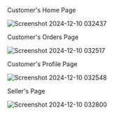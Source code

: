 Customer's Home Page

![Screenshot 2024-12-10 032437](https://github.com/user-attachments/assets/db711bf9-2c51-4547-93b9-0ed027224f24)

Customer's Orders Page

![Screenshot 2024-12-10 032517](https://github.com/user-attachments/assets/bb950405-93bb-4a15-b7fc-756b6d751edf)

Customer's Profile Page

![Screenshot 2024-12-10 032548](https://github.com/user-attachments/assets/fe84969a-81d9-4ed5-8195-89935474b539)

Seller's Page

![Screenshot 2024-12-10 032800](https://github.com/user-attachments/assets/c69573c2-17ea-4998-8045-844a6c4e437a)
